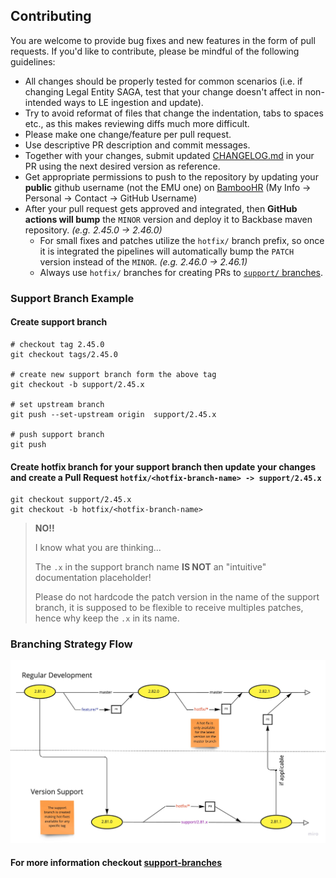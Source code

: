 ## Contributing

You are welcome to provide bug fixes and new features in the form of pull requests. If you'd like to contribute, please be mindful of the following guidelines:

- All changes should be properly tested for common scenarios (i.e. if changing Legal Entity SAGA, test that your change doesn't affect in non-intended ways to LE ingestion and update).
- Try to avoid reformat of files that change the indentation, tabs to spaces etc., as this makes reviewing diffs much more difficult.
- Please make one change/feature per pull request.
- Use descriptive PR description and commit messages.
- Together with your changes, submit updated [CHANGELOG.md](CHANGELOG.md) in your PR using the next desired version as reference.
- Get appropriate permissions to push to the repository by updating your **public** github username (not the EMU one) on [BambooHR](https://backbase.bamboohr.com/) (My Info -> Personal -> Contact -> GitHub Username)
- After your pull request gets approved and integrated, then **GitHub actions will bump** the `MINOR` version and deploy it to Backbase maven repository. *(e.g. 2.45.0 -> 2.46.0)*
    * For small fixes and patches utilize the `hotfix/` branch prefix, so once it is integrated the pipelines will automatically bump the `PATCH` version instead of the `MINOR`. *(e.g. 2.46.0 -> 2.46.1)*
    * Always use `hotfix/` branches for creating PRs to [`support/` branches](https://gitversion.net/docs/learn/branching-strategies/gitflow/examples#support-branches).
### Support Branch Example
#### Create support branch
```shell
# checkout tag 2.45.0
git checkout tags/2.45.0

# create new support branch form the above tag
git checkout -b support/2.45.x

# set upstream branch
git push --set-upstream origin  support/2.45.x

# push support branch
git push 
```

#### Create hotfix branch for your support branch then update your changes and create a Pull Request `hotfix/<hotfix-branch-name> -> support/2.45.x`

```shell
git checkout support/2.45.x
git checkout -b hotfix/<hotfix-branch-name>
```
> **NO!!** 
> 
> I know what you are thinking...
> 
> The `.x` in the support branch name **IS NOT** an "intuitive" documentation placeholder!
> 
> Please do not hardcode the patch version in the name of the support branch, it is supposed to be flexible to receive multiples patches, hence why keep the `.x` in its name.

### Branching Strategy Flow
![Branching Strategy](docs/branching_strategy.jpg)

#### For more information checkout [support-branches](https://gitversion.net/docs/learn/branching-strategies/gitflow/examples#support-branches)
